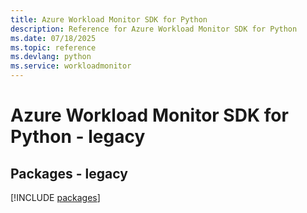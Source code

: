 ```yaml
---
title: Azure Workload Monitor SDK for Python
description: Reference for Azure Workload Monitor SDK for Python
ms.date: 07/18/2025
ms.topic: reference
ms.devlang: python
ms.service: workloadmonitor
---
```

# Azure Workload Monitor SDK for Python - legacy
## Packages - legacy
[!INCLUDE [packages](workload-monitor-index.md)]